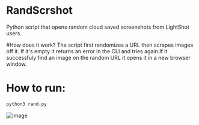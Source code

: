 # RandScrshot
Python script that opens random cloud saved screenshots from LightShot users.



#How does it work?
The script first randomizes a URL then scrapes images off it. If it's empty it returns an error in the CLI and tries again.If it successfuly find an image on the random URL it opens it in a new browser window.

# How to run:
```bash
python3 rand.py
```

![image](https://user-images.githubusercontent.com/29634012/132210187-a681f237-4571-43db-b6a6-ac73de7af121.png)

